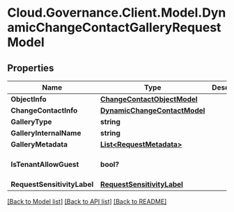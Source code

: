 # Cloud.Governance.Client.Model.DynamicChangeContactGalleryRequestModel
## Properties

Name | Type | Description | Notes
------------ | ------------- | ------------- | -------------
**ObjectInfo** | [**ChangeContactObjectModel**](ChangeContactObjectModel.md) |  | [optional] 
**ChangeContactInfo** | [**DynamicChangeContactModel**](DynamicChangeContactModel.md) |  | [optional] 
**GalleryType** | **string** |  | [optional] 
**GalleryInternalName** | **string** |  | [optional] 
**GalleryMetadata** | [**List&lt;RequestMetadata&gt;**](RequestMetadata.md) |  | [optional] 
**IsTenantAllowGuest** | **bool?** |  | [optional] [default to false]
**RequestSensitivityLabel** | [**RequestSensitivityLabel**](RequestSensitivityLabel.md) |  | [optional] 

[[Back to Model list]](../README.md#documentation-for-models) [[Back to API list]](../README.md#documentation-for-api-endpoints) [[Back to README]](../README.md)

